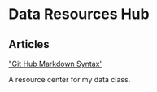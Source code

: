 # Data Resources Hub

## Articles

["Git Hub Markdown Syntax'](https://docs.github.com/en/get-started/writing-on-github/getting-started-with-writing-and-formatting-on-github/basic-writing-and-formatting-syntax)


A resource center for my data class. 
